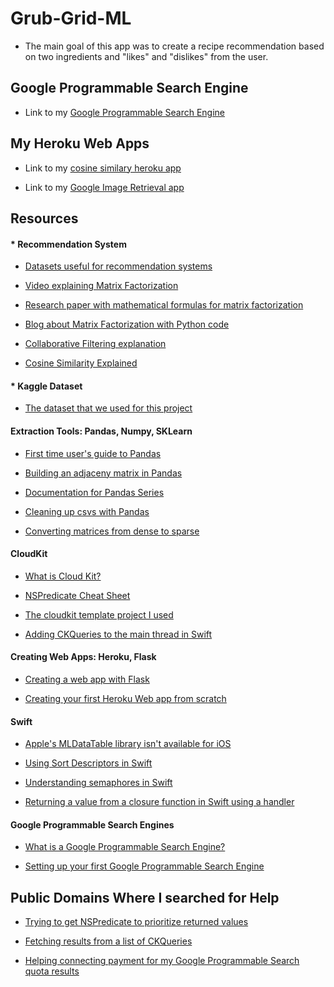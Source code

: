 # Grub-Grid-ML

- The main goal of this app was to create a recipe recommendation based on two ingredients and "likes" and "dislikes" from the user.

## Google Programmable Search Engine

- Link to my [Google Programmable Search Engine](https://cse.google.com/cse?cx=0a2fb8613582786f9#gsc.tab=0&gsc.q=authentic%20mulligatawny%20soup)

## My Heroku Web Apps

- Link to my [cosine similary heroku app](http://grubgrid.herokuapp.com/cosine/254921,361650,215716,248350,0,1,0,1)

- Link to my [Google Image Retrieval app](http://grubgridimagesearch.herokuapp.com/grabimage/authentic%20mulligatawny%20soup)

## Resources

#### * Recommendation System

- [Datasets useful for recommendation systems](https://cseweb.ucsd.edu/~jmcauley/datasets.html)

- [Video explaining Matrix Factorization](https://www.youtube.com/watch?v=ZspR5PZemcs)

- [Research paper with mathematical formulas for matrix factorization](https://citeseerx.ist.psu.edu/viewdoc/download?doi=10.1.1.1087.147&rep=rep1&type=pdf)

- [Blog about Matrix Factorization with Python code](https://towardsdatascience.com/recommendation-system-matrix-factorization-d61978660b4b)

- [Collaborative Filtering explanation](https://towardsdatascience.com/3-approaches-to-build-a-recommendation-system-ce6a7a404576)

- [Cosine Similarity Explained](https://www.sciencedirect.com/topics/computer-science/cosine-similarity)

#### * Kaggle Dataset

- [The dataset that we used for this project](https://www.kaggle.com/shuyangli94/food-com-recipes-and-user-interactions?select=PP_users.csv)

#### Extraction Tools: Pandas, Numpy, SKLearn

- [First time user's guide to Pandas](https://www.kaggle.com/kashnitsky/topic-1-exploratory-data-analysis-with-pandas)

- [Building an adjaceny matrix in Pandas](https://medium.com/@chris.d.marker/building-an-adjacency-matrix-in-pandas-6d074d7a2795)

- [Documentation for Pandas Series](https://pandas.pydata.org/pandas-docs/stable/reference/series.html)

- [Cleaning up csvs with Pandas](https://realpython.com/python-data-cleaning-numpy-pandas/)

- [Converting matrices from dense to sparse](https://docs.scipy.org/doc/scipy/reference/generated/scipy.sparse.load_npz.html#scipy.sparse.load_npz)

#### CloudKit

- [What is Cloud Kit?](https://www.youtube.com/watch?v=n6l7zZAwwDQ)

- [NSPredicate Cheat Sheet](https://nspredicate.xyz/)

- [The cloudkit template project I used](https://www.raywenderlich.com/4878052-cloudkit-tutorial-getting-started)

- [Adding CKQueries to the main thread in Swift](https://jayeshkawli.ghost.io/ios-13-diffable-data-source-for-uitableview-and-uicollectionview/)

#### Creating Web Apps: Heroku, Flask

- [Creating a web app with Flask](https://www.moesif.com/blog/technical/restful/Guide-to-Creating-RESTful-APIs-using-Python-Flask-and-MongoDB/)

- [Creating your first Heroku Web app from scratch](https://realpython.com/flask-by-example-part-1-project-setup/)

#### Swift

- [Apple's MLDataTable library isn't available for iOS](https://heartbeat.fritz.ai/working-with-create-mls-mldatatable-to-pre-process-non-image-data-424f916a093e)

- [Using Sort Descriptors in Swift](https://chris.eidhof.nl/post/sort-descriptors-in-swift/)

- [Understanding semaphores in Swift](https://medium.com/@roykronenfeld/semaphores-in-swift-e296ea80f860)

- [Returning a value from a closure function in Swift using a handler](https://fluffy.es/return-value-from-a-closure/)

#### Google Programmable Search Engines

- [What is a Google Programmable Search Engine?](https://developers.google.com/custom-search)

- [Setting up your first Google Programmable Search Engine](https://www.youtube.com/watch?v=IBhdLRheKyM)

## Public Domains Where I searched for Help

- [Trying to get NSPredicate to prioritize returned values](https://stackoverflow.com/questions/68607519/nspredicate-prioritizing-returned-values?noredirect=1#comment121274651_68607519)

- [Fetching results from a list of CKQueries](https://stackoverflow.com/questions/68613311/fetching-results-with-a-list-of-ckquery?noredirect=1#comment121260198_68613311)

- [Helping connecting payment for my Google Programmable Search quota results](https://support.google.com/programmable-search/thread/120104489/how-do-i-make-my-programmable-search-engine-api-quota-unlimited?hl=en)

